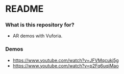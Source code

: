 # README #

### What is this repository for? ###

* AR demos with Vuforia.

### Demos ### 

 * https://www.youtube.com/watch?v=JFVMqcukj5g
 * https://www.youtube.com/watch?v=p2Fq6uqiMao
